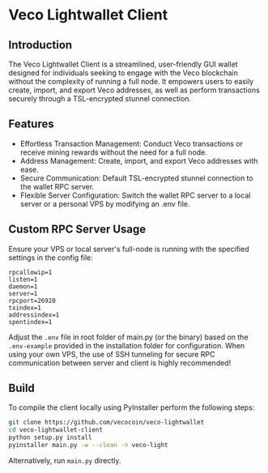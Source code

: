 # Veco Lightwallet Client

## Introduction

The Veco Lightwallet Client is a streamlined, user-friendly GUI wallet designed for individuals seeking to engage with the Veco blockchain without the complexity of running a full node. It empowers users to easily create, import, and export Veco addresses, as well as perform transactions securely through a TSL-encrypted stunnel connection.

## Features

- Effortless Transaction Management: Conduct Veco transactions or receive mining rewards without the need for a full node.
- Address Management: Create, import, and export Veco addresses with ease.
- Secure Communication: Default TSL-encrypted stunnel connection to the wallet RPC server.
- Flexible Server Configuration: Switch the wallet RPC server to a local server or a personal VPS by modifying an .env file.


## Custom RPC Server Usage

Ensure your VPS or local server's full-node is running with the specified settings in the config file:

```plaintext
rpcallowip=1
listen=1
daemon=1
server=1
rpcport=26920
txindex=1
addressindex=1
spentindex=1
```

Adjust the `.env` file in root folder of main.py (or the binary) based on the `.env-example` provided in the installation folder for configuration.
When using your own VPS, the use of SSH tunneling for secure RPC communication between server and client is highly recommended!

## Build

To compile the client locally using PyInstaller perform the following steps:

```bash
git clone https://github.com/vecocoin/veco-lightwallet
cd veco-lightwallet-client
python setup.py install
pyinstaller main.py -w --clean -n veco-light
```

Alternatively, run `main.py` directly.
